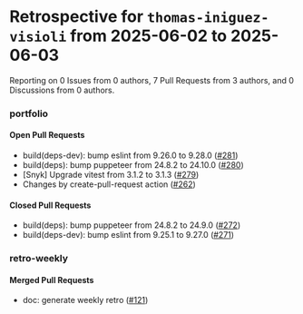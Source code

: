 # Retrospective for `thomas-iniguez-visioli` from 2025-06-02 to 2025-06-03

Reporting on 0 Issues from 0 authors, 7 Pull Requests from 3 authors, and 0 Discussions from 0 authors.


### portfolio

#### Open Pull Requests

- build(deps-dev): bump eslint from 9.26.0 to 9.28.0 ([#281](https://github.com/thomas-iniguez-visioli/portfolio/pull/281))
- build(deps): bump puppeteer from 24.8.2 to 24.10.0 ([#280](https://github.com/thomas-iniguez-visioli/portfolio/pull/280))
- [Snyk] Upgrade vitest from 3.1.2 to 3.1.3 ([#279](https://github.com/thomas-iniguez-visioli/portfolio/pull/279))
- Changes by create-pull-request action ([#262](https://github.com/thomas-iniguez-visioli/portfolio/pull/262))

#### Closed Pull Requests

- build(deps): bump puppeteer from 24.8.2 to 24.9.0 ([#272](https://github.com/thomas-iniguez-visioli/portfolio/pull/272))
- build(deps-dev): bump eslint from 9.25.1 to 9.27.0 ([#271](https://github.com/thomas-iniguez-visioli/portfolio/pull/271))

### retro-weekly

#### Merged Pull Requests

- doc: generate weekly retro ([#121](https://github.com/thomas-iniguez-visioli/retro-weekly/pull/121))